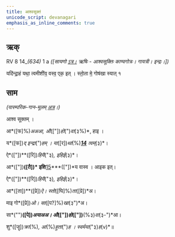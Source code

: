 ```yaml
---
title: आश्वसूक्तं  
unicode_script: devanagari  
emphasis_as_inline_comments: true
---   
```


## ऋक्

RV 8 14_*(634)* 1 a *([सायणो [ऽत्र।](https://archive.org/stream/RgVedaWithSayanasCommentaryPart3/rv_sayanabhasya_part3%23page/n707/mode/1up&sa=D&ust=1542425956216000) ऋषिः - आश्वसूक्तिः काण्वगोत्रः। गायत्री। इन्द्रः।])*

यदि॑न्द्रा॒हं यथा॒ त्वमीशी॑य॒ वस्व॒ एक॒ इत् । स्तो॒ता मे॒ गोष॑खा स्यात् १

## साम

*(पारम्परिक-गान-मूलम् [अत्र](https://sanskritdocuments.org/sites/pssramanujaswamy/VIVAAHA%2520UPANAYANA%2520SAAMAANI.pdf&sa=D&ust=1542425956217000)।)*

आश्व सूक्तम् ।

आ*([फ]%)*अअआ, औ*(["])*हो*(")*वा*(३%)*, हाइ ।

य*([फ])*द् इन्द्रा*(")*हम् । या*([र])*था*(%)***[14](#ftnt14)** त्वम्*(३)*।

ऐ*(["])**([रि])*हियै*("३)*, इहिई*(३)*।

आ*(["])**([तै])* इशि**[15](#ftnt15)***(["])*य वास्व । आइक इत्।

ऐ*(["])**([रि])*हियै*("३)*, इहिई*(३)*।

आ*([ता])**([प्रे])*ऐ। स्तो*([घि]%)*ता*([प्रे])*अ।

माइ गो*([प्रे])*ओ। सा*([प?]%)*खा*(३")*अ।

सा*("")**([पे])*अयाअअ। औ*(["])*हो*(["])**(%३)*वा*(३-")*आ।

शु*([जॄ])*क्रा*(%)*, आ*(%)*हुता*(")*ह । स्वर्मया*("३)*ह*(v)*॥